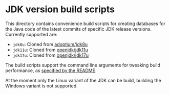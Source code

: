 # JDK version build scripts
This directory contains convenience build scripts for creating databases for the Java code of the latest commits of specific JDK release versions. Currently supported are:
- `jdk8u`: Cloned from [adoptium/jdk8u](https://github.com/adoptium/jdk8u)
- `jdk11u`: Cloned from [openjdk/jdk11u](https://github.com/openjdk/jdk11u)
- `jdk17u`: Cloned from [openjdk/jdk17u](https://github.com/openjdk/jdk17u)
<!--
- _latest release_: Cloned from [openjdk/jdk18u](https://github.com/openjdk/jdk18u)
-->

The build scripts support the command line arguments for tweaking build performance, as [specified by the README](/README.md#build-configuration).

At the moment only the Linux variant of the JDK can be build, building the Windows variant is not supported.

